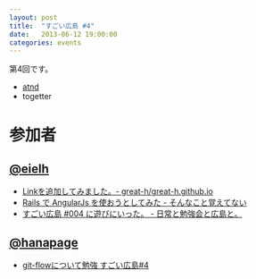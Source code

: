 ```yaml
---
layout: post
title:  "すごい広島 #4"
date:   2013-06-12 19:00:00
categories: events
---
```


第4回です。

* [atnd](http://atnd.org/events/40366)
* togetter

<!-- 概要 -->

# 参加者

## [@eielh](https://twitter.com/eielh)

* [Linkを追加してみました。- great-h/great-h.github.io](https://github.com/great-h/great-h.github.io/pull/94)
* [Rails で AngularJs を使おうとしてみた - そんなこと覚えてない](http://blog.eiel.info/blog/2013/06/12/htmlday-angular-js/)
* [すごい広島 #004 に遊びにいった。 - 日常と勉強会と広島と。](http://eielh-life.tumblr.com/post/52784624383/004)

## [@hanapage](http://hanapage.wordpress.com)

* [git-flowについて勉強 すごい広島#4](http://hanapage.wordpress.com/2013/06/12/git-flow%E3%81%AB%E3%81%A4%E3%81%84%E3%81%A6%E5%8B%89%E5%BC%B7/)
